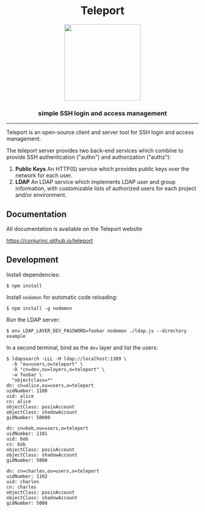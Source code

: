 <div align="center">
  <h1>Teleport</h1>
  <img src="https://conjurinc.github.io/teleport/images/logo.png" height="200"/>
  <h3>simple SSH login and access management</h3>
</div>

---

Teleport is an open-source client and server tool for SSH login and access management.

The teleport server provides two back-end services which combine to provide SSH authentication
("authn") and authorization ("authz"):

1. **Public Keys** An HTTP(S) service which provides public keys over the network for each user. 
2. **LDAP** An LDAP service which implements LDAP user and group information, with customizable
lists of authorized users for each project and/or environment.

## Documentation

All documentation is available on the Teleport website

https://conjurinc.github.io/teleport

## Development

Install dependencies:

```sh-session
$ npm install
```

Install `nodemon` for automatic code reloading:

```sh-session
$ npm install -g nodemon
```

Run the LDAP server:

```sh-session
$ env LDAP_LAYER_DEV_PASSWORD=foobar nodemon ./ldap.js --directory example
```

In a second terminal, bind as the `dev` layer and list the users:

```sh-session
$ ldapsearch -LLL -H ldap://localhost:1389 \
  -b "ou=users,o=teleport" \
  -D "cn=dev,ou=layers,o=teleport" \
  -w foobar \
  "objectclass=*"
dn: cn=alice,ou=users,o=teleport
uidNumber: 1100
uid: alice
cn: alice
objectClass: posixAccount
objectClass: shadowAccount
gidNumber: 50000

dn: cn=bob,ou=users,o=teleport
uidNumber: 1101
uid: bob
cn: bob
objectClass: posixAccount
objectClass: shadowAccount
gidNumber: 5000

dn: cn=charles,ou=users,o=teleport
uidNumber: 1102
uid: charles
cn: charles
objectClass: posixAccount
objectClass: shadowAccount
gidNumber: 5000
```

